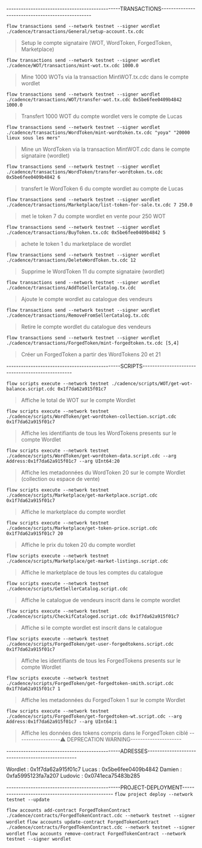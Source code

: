 -----------------------------------------------TRANSACTIONS-------------------------------------------------

`flow transactions send --network testnet --signer wordlet ./cadence/transactions/General/setup-account.tx.cdc`
> Setup le compte signataire (WOT, WordToken, ForgedToken, Marketplace)

`flow transactions send --network testnet --signer wordlet ./cadence/WOT/transactions/mint-wot.tx.cdc 1000.0`
> Mine 1000 WOTs via la transaction MintWOT.tx.cdc dans le compte wordlet

`flow transactions send --network testnet --signer wordlet ./cadence/transactions/WOT/transfer-wot.tx.cdc 0x5be6fee0409b4842 1000.0`
> Transfert 1000 WOT du compte wordlet vers le compte de Lucas

`flow transactions send --network testnet --signer wordlet ./cadence/transactions/WordToken/mint-wordtoken.tx.cdc "yoya" "20000 lieux sous les mers"`
> Mine un WordToken via la transaction MintWOT.cdc dans le compte signataire (wordlet)

`flow transactions send --network testnet --signer wordlet ./cadence/transactions/WordToken/transfer-wordtoken.tx.cdc 0x5be6fee0409b4842 6`
> transfert le WordToken 6 du compte wordlet au compte de Lucas

`flow transactions send --network testnet --signer wordlet ./cadence/transactions/Marketplace/list-token-for-sale.tx.cdc 7 250.0`
> met le token 7 du compte wordlet en vente pour 250 WOT

`flow transactions send --network testnet --signer wordlet ./cadence/transactions/BuyToken.tx.cdc 0x5be6fee0409b4842 5`
> achete le token 1 du marketplace de wordlet

`flow transactions send --network testnet --signer wordlet ./cadence/transactions/DeleteWordToken.tx.cdc 12`
> Supprime le WordToken 11 du compte signataire (wordlet)

`flow transactions send --network testnet --signer wordlet ./cadence/transactions/AddToSellerCatalog.tx.cdc`
> Ajoute le compte wordlet au catalogue des vendeurs

`flow transactions send --network testnet --signer wordlet ./cadence/transactions/RemoveFromSellerCatalog.tx.cdc`
> Retire le compte wordlet du catalogue des vendeurs

`flow transactions send --network testnet --signer wordlet ./cadence/transactions/ForgedToken/mint-forgedtoken.tx.cdc [5,4]`
> Créer un ForgedToken a partir des WordTokens 20 et 21

-----------------------------------------------SCRIPTS-------------------------------------------------

`flow scripts execute --network testnet ./cadence/scripts/WOT/get-wot-balance.script.cdc 0x1f7da62a915f01c7`
> Affiche le total de WOT sur le compte Wordlet

`flow scripts execute --network testnet ./cadence/scripts/WordToken/get-wordtoken-collection.script.cdc 0x1f7da62a915f01c7`
> Affiche les identifiants de tous les WordTokens presents sur le compte Wordlet

`flow scripts execute --network testnet ./cadence/scripts/WordToken/get-wordtoken-data.script.cdc --arg Address:0x1f7da62a915f01c7 --arg UInt64:20`
> Affiche les metadonnées du WordToken 20 sur le compte Wordlet (collection ou espace de vente)

`flow scripts execute --network testnet ./cadence/scripts/Marketplace/get-marketplace.script.cdc 0x1f7da62a915f01c7`
> Affiche le marketplace du compte wordlet

`flow scripts execute --network testnet ./cadence/scripts/Marketplace/get-token-price.script.cdc 0x1f7da62a915f01c7 20`
> Affiche le prix du token 20 du compte wordlet

`flow scripts execute --network testnet ./cadence/scripts/Marketplace/get-market-listings.script.cdc`
> Affiche le marketplace de tous les comptes du catalogue 

`flow scripts execute --network testnet ./cadence/scripts/GetSellerCatalog.script.cdc`
> Affiche le catalogue de vendeurs inscrit dans le compte wordlet

`flow scripts execute --network testnet ./cadence/scripts/CheckifCataloged.script.cdc 0x1f7da62a915f01c7`
> Affiche si le compte wordlet est inscrit dans le catalogue

`flow scripts execute --network testnet ./cadence/scripts/ForgedToken/get-user-forgedtokens.script.cdc 0x1f7da62a915f01c7`
> Affiche les identifiants de tous les ForgedTokens presents sur le compte Wordlet

`flow scripts execute --network testnet ./cadence/scripts/ForgedToken/get-forgedtoken-smith.script.cdc 0x1f7da62a915f01c7 1`
> Affiche les metadonnées du ForgedToken 1 sur le compte Wordlet

`flow scripts execute --network testnet ./cadence/scripts/ForgedToken/get-forgedtoken-wt.script.cdc --arg Address:0x1f7da62a915f01c7 --arg UInt64:1`
> Affiche les données des tokens compris dans le ForgedToken ciblé
------------------⚠️ DEPRECATION WARNING---------------------


-----------------------------------------------ADRESSES-------------------------------------------------

Wordlet : 0x1f7da62a915f01c7
Lucas : 0x5be6fee0409b4842
Damien : 0xfa5995123fa7a207
Ludovic : 0x0741eca75483b285







-----------------------------------------------PROJECT-DEPLOYMENT-------------------------------------------------
`flow project deploy --network testnet --update`

`flow accounts add-contract ForgedTokenContract ./cadence/contracts/ForgedTokenContract.cdc --network testnet --signer wordlet`
`flow accounts update-contract ForgedTokenContract ./cadence/contracts/ForgedTokenContract.cdc --network testnet --signer wordlet`
`flow accounts remove-contract ForgedTokenContract --network testnet --signer wordlet`